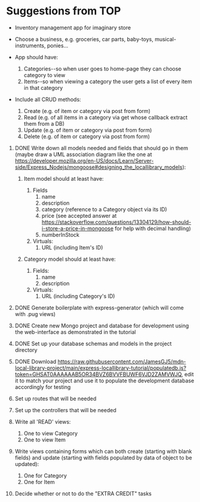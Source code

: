 # Suggestions from TOP

- Inventory management app for imaginary store

- Choose a business, e.g. groceries, car parts, baby-toys, musical-instruments, ponies...

- App should have:
    1. Categories--so when user goes to home-page they can choose category to view
    2. Items--so when viewing a category the user gets a list of every item in that category

- Include all CRUD methods:
    1. Create (e.g. of item or category via post from form)
    2. Read (e.g. of all items in a category via get whose callback extract them from a DB)
    3. Update (e.g. of item or category via post from form)
    4. Delete (e.g. of item or category via post from form)

1. DONE Write down all models needed and fields that should go in them (maybe draw a UML association diagram like the one at https://developer.mozilla.org/en-US/docs/Learn/Server-side/Express_Nodejs/mongoose#designing_the_locallibrary_models):

    1. Item model should at least have:
        1. Fields
            1. name
            2. description
            3. category (reference to a Category object via its ID)
            4. price (see accepted answer at https://stackoverflow.com/questions/13304129/how-should-i-store-a-price-in-mongoose for help with decimal handling)
            5. numberInStock
        2. Virtuals:
            1. URL (including Item's ID)

    2. Category model should at least have:
        1. Fields:
            1. name
            2. description
        2. Virtuals:
            1. URL (including Category's ID)

2. DONE Generate boilerplate with express-generator (which will come with .pug views)

3. DONE Create new Mongo project and database for development using the web-interface as demonstrated in the tutorial

4. DONE Set up your database schemas and models in the project directory

5. DONE Download https://raw.githubusercontent.com/JamesGJ5/mdn-local-library-project/main/express-locallibrary-tutorial/populatedb.js?token=GHSAT0AAAAAAB5OR34BVZ6BVVFBUWF6VJD2ZAMVWJQ, edit it to match your project and use it to populate the development database accordingly for testing

6. Set up routes that will be needed

7. Set up the controllers that will be needed

8. Write all 'READ' views:
    1. One to view Category
    2. One to view Item

9. Write views containing forms which can both create (starting with blank fields) and update (starting with fields populated by data of object to be updated):
    1. One for Category
    2. One for Item

10. Decide whether or not to do the "EXTRA CREDIT" tasks

